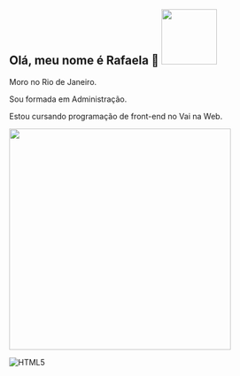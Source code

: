 <h2>
Olá, meu nome é Rafaela 🦋
<img src="/https://www.google.com/searchq=giphy+borboleta+azul&sca_esv=573634593&tbm=isch&sxsrf=AM9HkKngwdDJKGmy0ORcyftglUOXrMCCpg:1697399472299&source=lnms&sa=X&ved=2ahUKEwiejdrk6fiBAxWvs5UCHQxdCSQQ_AUoAXoECAEQAw&biw=1366&bih=651&dpr=1#imgrc=vcO8Wt6hLXPzSM" width="100">
</h2>

Moro no Rio de Janeiro.

Sou formada em Administração.

Estou cursando programação de front-end no Vai na Web.


<img width="400" src="https://github-readme-stats.vercel.app/api?username=Rafaela-arievilO&show_icons=true&theme=radical"/>

![HTML5](https://img.shields.io/badge/html5-%23E34F26.svg?style=for-the-badge&logo=html5&logoColor=white)



<!--
**Rafaela-arievilO/Rafaela-arievilO** is a ✨ _special_ ✨ repository because its `README.md` (this file) appears on your GitHub profile.

Here are some ideas to get you started:

- 🔭 I’m currently working on ...
- 🌱 I’m currently learning ...
- 👯 I’m looking to collaborate on ...
- 🤔 I’m looking for help with ...
- 💬 Ask me about ...
- 📫 How to reach me: ...
- 😄 Pronouns: ...
- ⚡ Fun fact: ...
-->
